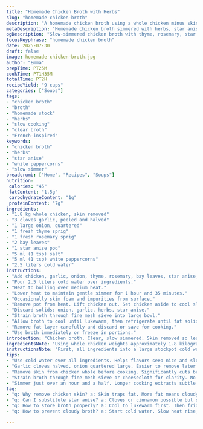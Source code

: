 ```yaml
---
title: "Homemade Chicken Broth with Herbs"
slug: "homemade-chicken-broth"
description: "A homemade chicken broth using a whole chicken minus skin, simmered slowly with garlic, onion, fresh thyme and rosemary, bay leaves, star anise replacing clove, white peppercorns, and salt. The broth cooks just over an hour and a half, strained, then cooled to separate the fat before storage. Quantity adjusted to 2.5 liters of broth from 1.8 kg chicken. Slightly longer cooking time but less intense simmering. Fat removed after chilling. Simple, clear, aromatic broth without nuts, gluten, dairy, or eggs."
metaDescription: "Homemade chicken broth simmered with herbs, star anise, garlic, and white peppercorns. Clear, aromatic, low-fat broth made from skinless whole chicken."
ogDescription: "Slow-simmered chicken broth with thyme, rosemary, star anise instead of clove. Skinless chicken, white peppercorns, skimmed fat for clear, rich flavor."
focusKeyphrase: "homemade chicken broth"
date: 2025-07-30
draft: false
image: homemade-chicken-broth.jpg
author: "Emma"
prepTime: PT25M
cookTime: PT1H35M
totalTime: PT2H
recipeYield: "9 cups"
categories: ["Soups"]
tags:
- "chicken broth"
- "broth"
- "homemade stock"
- "herbs"
- "slow cooking"
- "clear broth"
- "French-inspired"
keywords:
- "chicken broth"
- "herbs"
- "star anise"
- "white peppercorns"
- "slow simmer"
breadcrumb: ["Home", "Recipes", "Soups"]
nutrition: 
 calories: "45"
 fatContent: "1.5g"
 carbohydrateContent: "1g"
 proteinContent: "7g"
ingredients:
- "1.8 kg whole chicken, skin removed"
- "3 cloves garlic, peeled and halved"
- "1 large onion, quartered"
- "1 fresh thyme sprig"
- "1 fresh rosemary sprig"
- "2 bay leaves"
- "1 star anise pod"
- "5 ml (1 tsp) salt"
- "5 ml (1 tsp) white peppercorns"
- "2.5 liters cold water"
instructions:
- "Add chicken, garlic, onion, thyme, rosemary, bay leaves, star anise, salt, white peppercorns, to large pot."
- "Pour 2.5 liters cold water over ingredients."
- "Heat to boiling over medium heat."
- "Lower heat to maintain gentle simmer for 1 hour and 35 minutes."
- "Occasionally skim foam and impurities from surface."
- "Remove pot from heat. Lift chicken out. Set chicken aside to cool slightly."
- "Discard solids: onion, garlic, herbs, star anise."
- "Strain broth through fine mesh sieve into large bowl."
- "Allow broth to cool until lukewarm, then refrigerate until fat solidifies on surface, about 2 hours."
- "Remove fat layer carefully and discard or save for cooking."
- "Use broth immediately or freeze in portions."
introduction: "Chicken broth. Clear, slow simmered. Skin removed so less fat floating around. Garlic and onion rough chopped for background aroma. Sprigs of thyme and rosemary swap out parsley—adds piney notes instead. Bay leaves usual army, but star anise replaces clove to lend faint sweetness and complexity. White peppercorns not black, softer bite. Skin off, helps broth clarity. Simmer just over an hour and a half, the slow coaxing of flavor. Foam skimmed off because murkiness unwanted. Meat removed after simmer, bones and aromatics discarded. Broth strained fine, cooled, chilled to collect fat sitting atop. Fat scooped off easy once cold. Fat can be kept or tossed. Broth good for soups, risottos, sauces. Not gluten, nut, dairy, or egg. Pure clear essence."
ingredientsNote: "Using whole chicken weights approximately 1.8 kilograms, fewer than original 2kg, lowers broth fat slightly while keeping depth. Skin removal mandatory for less oily broth with better clarity. Increased garlic cloves add subtle pungency without overpowering. Swapping parsley with rosemary gives pine resin notes supporting thyme’s earthiness. Star anise brings soft sweet licorice note instead of a sharp clove punch—love or hate, it twists traditional base flavor. White peppercorns are selected for gentle kick, less harsh than black. Three liters water turned down to 2.5 liters prevents dilution, concentrates richness. Salt retained as 5 ml for basic seasoning but adjusts in final dishes. Onion cut larger pieces for easier removal and minimal release of harsh sulfur compounds. The list balances aromatic complexity with purity and clarity."
instructionsNote: "First, all ingredients into a large stockpot cold water on top helps better extraction. Heat rises, flavors seep gently. No rapid boiling—avoid agitation that emulsifies fat. Just until just bubble break surface, low simmer is key. Keep skimmed impurities away for translucency. One hour thirty-five minutes is sweet spot, slightly more than original to coax gentle extraction from swapped aromatics. Once done, chicken pulled out with tongs, meat reserved. Bones and used aromatics discarded, flavor spent. Next step: strain broth through fine sieve or cheesecloth—clarity desired. Cooling to lukewarm prevents quick fat solidification but readies fridge chilling. Two hours in refrigerator solidifies top fat layer, easy to remove with spoon. Degreasing sharpens flavor, less greasy mouthfeel. Fat may be kept for future cooking, richness in sauces or roasted vegetables. Freeze broth in portions for practical use, defrost as needed. Clear broth foundation for countless dishes."
tips:
- "Use cold water over all ingredients. Helps flavors seep nice and slow. Avoids quick protein denature. Start with skinless chicken to keep broth less oily. Skim foam during simmering often. Foam traps impurities making broth murky. Do not boil hard. Keep gentle simmer bubbles barely breaking surface. Longer simmer extracts more flavor but breaks meat down less harshly."
- "Garlic cloves halved, onion quartered large. Easier to remove later. Large pieces reduce sulfur compound release, less bite. Swap parsley with fresh rosemary sprigs to get piney, resinous notes that support thyme’s earthiness. Bay leaves standard but star anise replaces clove for subtle sweet licorice tone. White, not black peppercorns—gentler heat, fewer peppery oils clouding broth clarity."
- "Remove skin from chicken whole before cooking. Significantly cuts broth fat for clearer liquid. Cool broth to lukewarm before fridge chilling. Hot broth changes fat consistency, melts fat into broth making skimming tough. Chill 2 hours minimum for fat solid layer to form. Scooping fat off cold broth easier, sharper taste, less greasy mouthfeel. Save fat for sauté or roasting veggies or discard."
- "Strain broth through fine mesh sieve or cheesecloth for clarity. No solids, no bits floating. Can cool broth in shallow containers to speed chilling. Portion into freezer bags or containers while fresh. Smaller portions thaw quicker, reduce waste. Use leftover cooked chicken meat for soups or other dishes. Bones no longer have flavor, discard or compost. Aromatics left behind no longer needed."
- "Simmer just over an hour and a half. Longer cooking extracts subtle notes from herbs and star anise without bitterness. Keep lid off or cracked open occasionally for evaporation control, concentration. Foam forms mostly first 30 minutes, skim often early. After removing chicken, discard solids fully. Aromatics done giving flavor, too earthy or bitter if left too long. Cooling gradually helps clarity, flavor retention."
faq:
- "q: Why remove chicken skin? a: Skin traps fat. More fat means cloudy broth and greasy surface. Skin off reduces fat output. Keeps broth clear. Also less oily taste. Fat removed after chilling easier, but less total fat with skin off. Skipping skin means broth less heavy overall."
- "q: Can I substitute star anise? a: Cloves or cinnamon possible but stronger flavors. Star anise softens base taste adds licorice-like sweet touch. Parsley swap changes herb profile. Thyme and rosemary more piney, earthy. Changes broth character quite a bit. Adjust simmer time slightly if you change aromatics. Watch bitterness with stronger spices."
- "q: How to store broth properly? a: Cool to lukewarm first. Then fridge covers for 2 hours or more to solidify fat. Remove fat or keep. Use airtight containers or freeze portions. Freeze lasts months if sealed. Thaw in fridge overnight or gently heat. Use clear broth within 4-5 days refrigerated. Fat off gives longer fridge life. Label containers with date. Avoid room temp storage more than 2 hrs."
- "q: How to prevent cloudy broth? a: Start cold water. Slow heat rise, low simmer. No rolling boil. Skim foam frequently. Remove skin and fat after chilling. Strain twice through fine mesh. Cool broth before refrigerating. Protect from agitation during cooking. Use whole herbs, large veggie pieces avoid break down adding cloudiness. Patience matters more than speed."

---
```

